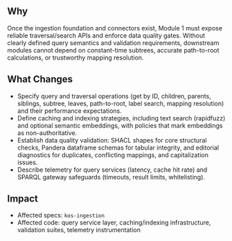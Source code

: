 ## Why

Once the ingestion foundation and connectors exist, Module 1 must expose reliable traversal/search APIs and enforce data quality gates. Without clearly defined query semantics and validation requirements, downstream modules cannot depend on constant-time subtrees, accurate path-to-root calculations, or trustworthy mapping resolution.

## What Changes

- Specify query and traversal operations (get by ID, children, parents, siblings, subtree, leaves, path-to-root, label search, mapping resolution) and their performance expectations.
- Define caching and indexing strategies, including text search (rapidfuzz) and optional semantic embeddings, with policies that mark embeddings as non-authoritative.
- Establish data quality validation: SHACL shapes for core structural checks, Pandera dataframe schemas for tabular integrity, and editorial diagnostics for duplicates, conflicting mappings, and capitalization issues.
- Describe telemetry for query services (latency, cache hit rate) and SPARQL gateway safeguards (timeouts, result limits, whitelisting).

## Impact

- Affected specs: `kos-ingestion`
- Affected code: query service layer, caching/indexing infrastructure, validation suites, telemetry instrumentation
